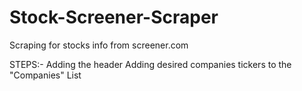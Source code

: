 # Stock-Screener-Scraper
Scraping for stocks info from screener.com

STEPS:-
Adding the header
Adding desired companies tickers to the "Companies" List
